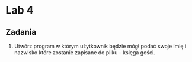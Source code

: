 # Lab 4




## Zadania

1. Utwórz program w którym użytkownik będzie mógł podać swoje imię i nazwisko które zostanie zapisane do pliku - księga gości.
